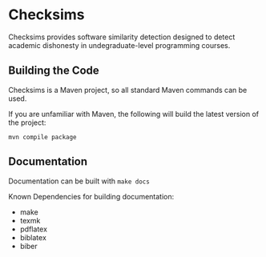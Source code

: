 Checksims
=========

Checksims provides software similarity detection designed to detect
academic dishonesty in undegraduate-level programming courses.


Building the Code
-----------------

Checksims is a Maven project, so all standard Maven commands can be used.

If you are unfamiliar with Maven, the following will build the latest version of
the project:

`mvn compile package`


Documentation
-------------

Documentation can be built with `make docs`

Known Dependencies for building documentation:
 - make
 - texmk
 - pdflatex
 - biblatex
 - biber

